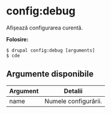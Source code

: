 # config:debug
Afișează configurarea curentă.

**Folosire:**
```
$ drupal config:debug [arguments]
$ cde  
```

## Argumente disponibile
Argument | Detalii
---------|-------------
name | Numele configurării.
